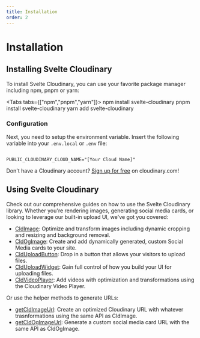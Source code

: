 ```yaml
---
title: Installation
order: 2
---
```


<script>
    import { Tabs, Tab} from '$lib/components/Tabs'
    import Code from '$lib/components/Code.svelte'
    import Callout from '$lib/components/Callout.svelte'
</script>

# Installation

## Installing Svelte Cloudinary

To install Svelte Cloudinary, you can use your favorite package manager including npm, pnpm or yarn:

<!-- <Steps> -->

<Tabs tabs={["npm","pnpm","yarn"]}>
  <Tab type="shell" title="npm" open>
    npm install svelte-cloudinary
  </Tab>
  <Tab type="shell" title="pnpm">
    pnpm install svelte-cloudinary
  </Tab>
  <Tab type="shell" title="yarn">
    yarn add svelte-cloudinary
  </Tab>
</Tabs>

### Configuration

Next, you need to setup the environment variable. Insert the following variable into your `.env.local` or `.env` file:

<Code>
PUBLIC_CLOUDINARY_CLOUD_NAME="[Your Cloud Name]"
</Code>

<Callout>Don't have a Cloudinary account? <a href="https://cloudinary.com/users/register_free?utm_campaign=devx_sveltecloudinary&utm_medium=referral&utm_source=sveltecloudinary">Sign up for free</a> on cloudinary.com!</Callout>

<!-- </Steps> -->

## Using Svelte Cloudinary

Check out our comprehensive guides on how to use the Svelte Cloudinary library. Whether you're rendering images, generating social media cards, or looking to leverage our built-in upload UI, we've got you covered:

* [CldImage](/CldImage/usage): Optimize and transform images including dynamic cropping and resizing and background removal.
* [CldOgImage](/cldogimage/usage): Create and add dynamically generated, custom Social Media cards to your site.
* [CldUploadButton](/clduploadbutton/usage): Drop in a button that allows your visitors to upload files.
* [CldUploadWidget](/clduploadwidget/usage): Gain full control of how you build your UI for uploading files.
* [CldVideoPlayer](/cldvideoplayer/usage): Add videos with optimization and transformations using the Cloudinary Video Player.

Or use the helper methods to generate URLs:
<!---->
* [getCldImageUrl](/getcldimageurl/usage): Create an optimized Cloudinary URL with whatever trasnformations using the same API as CldImage.
* [getCldOgImageUrl](/getcldogimageurl/usage): Generate a custom social media card URL with the same API as CldOgImage.

